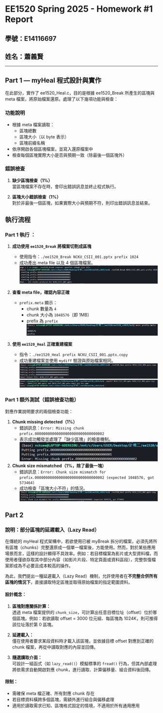 # EE1520 Spring 2025 - Homework #1 Report

## 學號：E14116697  
## 姓名：蕭義賢 

---

## Part 1 — myHeal 程式設計與實作

在此部分，實作了 ee1520_Heal.c，目的是根據 ee1520_Break 所產生的區塊與 meta 檔案，將原始檔案還原。處理了以下幾項功能與檢查：

### 功能說明

- 根據 meta 檔案讀取：
  - 區塊總數
  - 區塊大小（以 byte 表示）
  - 區塊前綴名稱
- 依序開啟各個區塊檔案，並寫入還原檔案中
- 檢查每個區塊實際大小是否與預期一致（除最後一個區塊外）

### 錯誤檢查

1. **缺少區塊檢查（1%）**  
   當區塊檔案不存在時，會印出錯誤訊息並終止程式執行。

2. **區塊大小錯誤檢查（1%）**  
   對於非最後一個區塊，如果實際大小與預期不符，則印出錯誤訊息並結束。

## 執行流程

### Part 1 執行 ：

1. **成功使用 `ee1520_Break` 將檔案切割成區塊**  
   - 使用指令：`./ee1520_Break NCKU_CSII_001.pptx prefix 1024`
   - 成功產出 meta file 以及 4 個區塊檔案。
![break](image.png)

2. **查看 meta file，確認內容正確**
   - `prefix.meta` 顯示：
     - chunk 數量為 `4`
     - chunk 大小為 `1048576`（即 1MB）
     - prefix 為 `prefix`
![meta](image-1.png)

3. **使用 `ee1520_Heal` 正確重建檔案**
   - 指令：`./ee1520_Heal prefix NCKU_CSII_001.pptx.copy`
   - 成功重建檔案並使用 `mydiff` 驗證與原始檔案相同。
![heal](image-2.png)
![miss chunck](image-3.png)


### Part 1 額外測試（錯誤檢查功能）

對應作業說明要求的兩個檢查功能：

1. **Chunk missing detected（1%）**
   - 錯誤訊息：`Error: Missing chunk prefix.00000000000000000000000000000002`
   - 表示成功觸發並處理了「缺少區塊」的檢查機制。
![miss chunck](image-4.png)
2. **Chunk size mismatched（1%，除了最後一塊）**
   - 錯誤訊息：`Error: Chunk size mismatch for prefix.00000000000000000000000000000002 (expected 1048576, got 573464)`
   - 成功檢查「區塊大小不符」的情況。
![mismatch](image-5.png)



## Part 2 

### 說明：部分區塊的延遲載入（Lazy Read）

在傳統的 myHeal 程式架構中，若欲使用已被 myBreak 拆分的檔案，必須先將所有區塊（chunks）完整還原成一個單一檔案後，方能使用。然而，對於某些應用場景而言，這樣的設計顯得不具效率。例如：若目標檔案為影片或大型資料檔，而使用者僅欲存取其中部分內容（如影片片段、特定頁面或資料區段），完整恢復檔案即成為不必要且成本較高的操作。

為此，我們提出一種延遲載入（Lazy Read）機制，允許使用者在**不完整合併所有區塊的情況下**，直接讀取特定區塊並取得原始檔案的指定範圍資料。

#### 設計概念：

1. **區塊對應關係計算：**  
   透過 meta 檔案提供的 `chunk_size`，可計算出任意目標位址（offset）位於哪個區塊。例如：若欲讀取 offset = 3000 位元組、每區塊為 1024K，則可推得該位址落於第 0 區塊。

2. **延遲載入：**  
   僅在使用者要求某段資料時才載入該區塊，並依據目標 offset 對應到正確的 chunk 檔案，再從中讀取對應的內容並回傳。

3. **隨選讀取介面：**  
   可設計一組函式（如 `lazy_read()`）模擬標準的 `fread()` 行為，但其內部處理將依需求自動開啟對應 chunk，進行讀取、計算偏移量、組合資料後回傳。


#### 限制：

- 需確保 meta 檔正確、所有對應 chunk 存在
- 若目標資料橫跨多個區塊，需額外進行組合與偏移處理
- 適用於讀取需求已知、區塊格式固定的情境，不適用於所有通用應用

